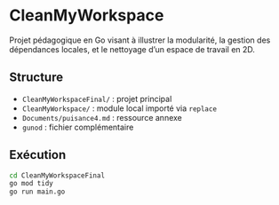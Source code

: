 # CleanMyWorkspace

Projet pédagogique en Go visant à illustrer la modularité, la gestion des dépendances locales, et le nettoyage d’un espace de travail en 2D.

## Structure

- `CleanMyWorkspaceFinal/` : projet principal
- `CleanMyWorkspace/` : module local importé via `replace`
- `Documents/puisance4.md` : ressource annexe
- `gunod` : fichier complémentaire

## Exécution

```bash
cd CleanMyWorkspaceFinal
go mod tidy
go run main.go

